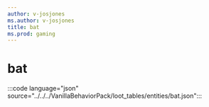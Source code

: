 ```yaml
---
author: v-josjones
ms.author: v-josjones
title: bat
ms.prod: gaming
---
```


# bat

:::code language="json" source="../../../VanillaBehaviorPack/loot_tables/entities/bat.json":::